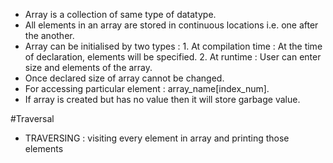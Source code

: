 - Array is a collection of same type of datatype.
- All elements in an array are stored in continuous locations i.e. one after the another.
- Array can be initialised by two types : 
                                        1. At compilation time : At the time of declaration, elements will be specified.
                                        2. At runtime : User can enter size and elements of the array.
- Once declared size of array cannot be changed.
- For accessing particular element : array_name[index_num].
- If array is created but has no value then it will store garbage value.

#Traversal
- TRAVERSING : visiting every element in array and printing those elements